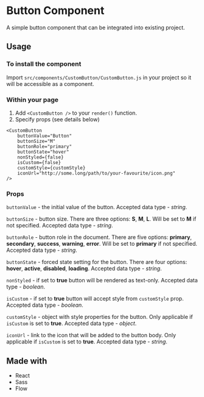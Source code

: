 # Button Component

A simple button component that can be integrated into existing project.

## Usage

### To install the component

Import `src/components/CustomButton/CustomButton.js` in your project so it will be accessible as a component.

### Within your page

1. Add `<CustomButton />` to your `render()` function.
2. Specify props (see details below)

```
<CustomButton
    buttonValue="Button"
    buttonSize="M"
    buttonRole="primary"
    buttonState="hover"
    nonStyled={false}
    isCustom={false}
    customStyle={customStyle}
    iconUrl="http://some.long/path/to/your-favourite/icon.png"
/>
```

### Props

`buttonValue` - the initial value of the button.
Accepted data type - _string_.

`buttonSize` - button size. There are three options: **S**, **M**, **L**. Will be set to **M** if not specified.
Accepted data type - _string_.

`buttonRole` - button role in the document. There are five options: **primary**, **secondary**, **success**, **warning**, **error**. Will be set to **primary** if not specified.
Accepted data type - _string_.

`buttonState` - forced state setting for the button. There are four options: **hover**, **active**, **disabled**, **loading**.
Accepted data type - _string_.

`nonStyled` - if set to **true** button will be rendered as text-only.
Accepted data type - _boolean_.

`isCustom` - if set to **true** button will accept style from `customStyle` prop.
Accepted data type - _boolean_.

`customStyle` - object with style properties for the button. Only applicable if `isCustom` is set to **true**.
Accepted data type - _object_.

`iconUrl` - link to the icon that will be added to the button body. Only applicable if `isCustom` is set to **true**.
Accepted data type - _string_.

## Made with

- React
- Sass
- Flow
